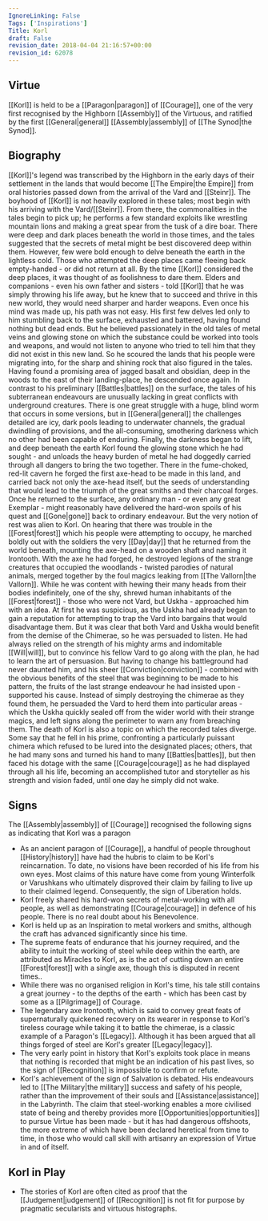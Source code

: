 ```yaml
---
IgnoreLinking: False
Tags: ['Inspirations']
Title: Korl
draft: False
revision_date: 2018-04-04 21:16:57+00:00
revision_id: 62078
---
```


## Virtue
[[Korl]] is held to be a [[Paragon|paragon]] of [[Courage]], one of the very first recognised by the Highborn [[Assembly]] of the Virtuous, and ratified by the first [[General|general]] [[Assembly|assembly]] of [[The Synod|the Synod]].
## Biography
[[Korl]]'s legend was transcribed by the Highborn in the early days of their settlement in the lands that would become [[The Empire|the Empire]] from oral histories passed down from the arrival of the Vard and [[Steinr]]. 
The boyhood of [[Korl]] is not heavily explored in these tales; most begin with his arriving with the Vard/[[Steinr]].
From there, the commonalities in the tales begin to pick up; he performs a few standard exploits like wrestling mountain lions and making a great spear from the tusk of a dire boar.
There were deep and dark places beneath the world in those times, and the tales suggested that the secrets of metal might be best discovered deep within them. However, few were bold enough to delve beneath the earth in the lightless cold. Those who attempted the deep places came fleeing back empty-handed - or did not return at all.
By the time [[Korl]] considered the deep places, it was thought of as foolishness to dare them. Elders and companions - even his own father and sisters - told [[Korl]] that he was simply throwing his life away, but he knew that to succeed and thrive in this new world, they would need sharper and harder weapons.
Even once his mind was made up, his path was not easy. His first few delves led only to him stumbling back to the surface, exhausted and battered, having found nothing but dead ends. But he believed passionately in the old tales of metal veins and glowing stone on which the substance could be worked into tools and weapons, and would not listen to anyone who tried to tell him that they did not exist in this new land.
So he scoured the lands that his people were migrating into, for the sharp and shining rock that also figured in the tales. Having found a promising area of jagged basalt and obsidian, deep in the woods to the east of their landing-place, he descended once again.
In contrast to his preliminary [[Battles|battles]] on the surface, the tales of his subterranean endeavours are unusually lacking in great conflicts with underground creatures. There is one great struggle with a huge, blind worm that occurs in some versions, but in [[General|general]] the challenges detailed are icy, dark pools leading to underwater channels, the gradual dwindling of provisions, and the all-consuming, smothering darkness which no other had been capable of enduring.
Finally, the darkness began to lift, and deep beneath the earth Korl found the glowing stone which he had sought - and unloads the heavy burden of metal he had doggedly carried through all dangers to bring the two together.
There in the fume-choked, red-lit cavern he forged the first axe-head to be made in this land, and carried back not only the axe-head itself, but the seeds of understanding that would lead to the triumph of the great smiths and their charcoal forges.
Once he returned to the surface, any ordinary man - or even any great Exemplar - might reasonably have delivered the hard-won spoils of his quest and [[Gone|gone]] back to ordinary endeavour. But the very notion of rest was alien to Korl. On hearing that there was trouble in the [[Forest|forest]] which his people were attempting to occupy, he marched boldly out with the soldiers the very [[Day|day]] that he returned from the world beneath, mounting the axe-head on a wooden shaft and naming it Irontooth.
With the axe he had forged, he destroyed legions of the strange creatures that occupied the woodlands - twisted parodies of natural animals, merged together by the foul magics leaking from [[The Vallorn|the Vallorn]].
While he was content with hewing their many heads from their bodies indefinitely, one of the shy, shrewd human inhabitants of the [[Forest|forest]] - those who were not Vard, but Uskha - approached him with an idea. At first he was suspicious, as the Uskha had already began to gain a reputation for attempting to trap the Vard into bargains that would disadvantage them. 
But it was clear that both Vard and Uskha would benefit from the demise of the Chimerae, so he was persuaded to listen.
He had always relied on the strength of his mighty arms and indomitable [[Will|will]], but to convince his fellow Vard to go along with the plan, he had to learn the art of persuasion. But having to change his battleground had never daunted him, and his sheer [[Conviction|conviction]] - combined with the obvious benefits of the steel that was beginning to be made to his pattern, the fruits of the last strange endeavour he had insisted upon - supported his cause.
Instead of simply destroying the chimerae as they found them, he persuaded the Vard to herd them into particular areas - which the Uskha quickly sealed off from the wider world with their strange magics, and left signs along the perimeter to warn any from breaching them.
The death of Korl is also a topic on which the recorded tales diverge. Some say that he fell in his prime, confronting a particularly puissant chimera which refused to be lured into the designated places; others, that he had many sons and turned his hand to many [[Battles|battles]], but then faced his dotage with the same [[Courage|courage]] as he had displayed through all his life, becoming an accomplished tutor and storyteller as his strength and vision faded, until one day he simply did not wake.
## Signs
The [[Assembly|assembly]] of [[Courage]] recognised the following signs as indicating that Korl was a paragon
* As an ancient paragon of [[Courage]], a handful of people throughout [[History|history]] have had the hubris to claim to be Korl's reincarnation. To date, no visions have been recorded of his life from his own eyes. Most claims of this nature have come from young Winterfolk or Varushkans who ultimately disproved their claim by failing to live up to their claimed legend. Consequently, the sign of Liberation holds.
* Korl freely shared his hard-won secrets of metal-working with all people, as well as demonstrating [[Courage|courage]] in defence of his people. There is no real doubt about his Benevolence.
* Korl is held up as an Inspiration to metal workers and smiths, although the craft has advanced significantly since his time.
* The supreme feats of endurance that his journey required, and the ability to intuit the working of steel while deep within the earth, are attributed as Miracles to Korl, as is the act of cutting down an entire [[Forest|forest]] with a single axe, though this is disputed in recent times..
* While there was no organised religion in Korl's time, his tale still contains a great journey - to the depths of the earth - which has been cast by some as a [[Pilgrimage]] of Courage.
* The legendary axe Irontooth, which is said to convey great feats of supernaturally quickened recovery on its wearer in response to Korl's tireless courage while taking it to battle the chimerae, is a classic example of a Paragon's [[Legacy]]. Although it has been argued that all things forged of steel are Korl's greater [[Legacy|legacy]].
* The very early point in history that Korl's exploits took place in means that nothing is recorded that might be an indication of his past lives, so the sign of [[Recognition]] is impossible to confirm or refute.
* Korl's achievement of the sign of Salvation is debated. His endeavours led to [[The Military|the military]] success and safety of his people, rather than the improvement of their souls and [[Assistance|assistance]] in the Labyrinth. The claim that steel-working enables a more civilised state of being and thereby provides more [[Opportunities|opportunities]] to pursue Virtue has been made - but it has had dangerous offshoots, the more extreme of which have been declared heretical from time to time, in those who would call skill with artisanry an expression of Virtue in and of itself.
## Korl in Play
*  The stories of Korl are often cited as proof that the [[Judgement|judgement]] of [[Recognition]] is not fit for purpose by pragmatic secularists and virtuous histographs.